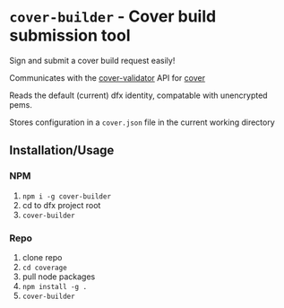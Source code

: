 # `cover-builder` - Cover build submission tool

Sign and submit a cover build request easily!

Communicates with the [cover-validator](https://github.com/Psychedelic/cover-validator) API for [cover](https://app.covercode.ooo/)

Reads the default (current) dfx identity, compatable with unencrypted pems.

Stores configuration in a `cover.json` file in the current working directory

## Installation/Usage

### NPM

1. `npm i -g cover-builder`
2. cd to dfx project root
3. `cover-builder`

### Repo

1. clone repo
2. `cd coverage`
3. pull node packages
4. `npm install -g .`
5. `cover-builder`
